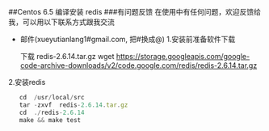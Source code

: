 
##Centos 6.5 编译安装 redis
###有问题反馈
在使用中有任何问题，欢迎反馈给我，可以用以下联系方式跟我交流

* 邮件(xueyutianlang1#gmail.com, 把#换成@)
1.安装前准备软件下载

   下载 redis-2.6.14.tar.gz
      wget https://storage.googleapis.com/google-code-archive-downloads/v2/code.google.com/redis/redis-2.6.14.tar.gz


2.安装redis 

```javascript
   cd  /usr/local/src
   tar -zxvf  redis-2.6.14.tar.gz
   cd  ./redis-2.6.14
   make && make test
```

